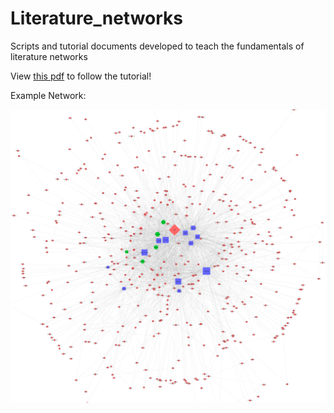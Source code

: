 # Literature_networks
Scripts and tutorial documents developed to teach the fundamentals of literature networks

View [this pdf](https://github.com/OliverCardiff/Literature_networks/blob/master/networks_tutorial.pdf) to follow the tutorial!


Example Network:

![network](https://github.com/OliverCardiff/Literature_networks/blob/master/network_example.png)
